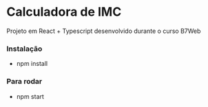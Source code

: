 # Calculadora de IMC

Projeto em React + Typescript desenvolvido durante o curso B7Web

### Instalação
- npm install

### Para rodar
- npm start